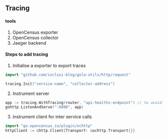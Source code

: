 ## Tracing

#### tools 
1. OpenCensus exporter
2. OpenCensus collector
3. Jaeger backend

#### Steps to add tracing


1. Initialise a exporter to export traces
```go 
import "github.com/inclusi-blog/gola-utils/http/request"

tracing.Init("service-name", "collector-address")
```
2. Instrument server
```go
app := tracing.WithTracing(router, "api-healthz-endpoint") // to avoid tracing health endpoint
gohttp.ListenAndServe(":8080", app)
```
3. Instrument client for inter service calls
```go
import "go.opencensus.io/plugin/ochttp"
httpClient := &http.Client{Transport: &ochttp.Transport{}}
```
